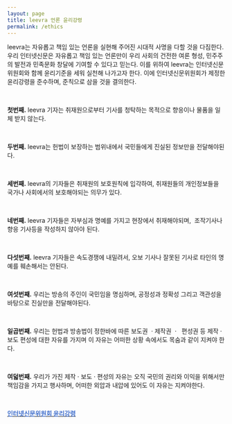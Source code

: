 ```yaml
---
layout: page
title: leevra 언론 윤리강령
permalink: /ethics
---
```




<p class="has-small-font-size">leevra는 자유롭고 책임 있는 언론을 실현해 주어진 시대적 사명을 다할 것을 다짐한다. 우리 인터넷신문은 자유롭고 책임 있는 언론만이 우리 사회의 건전한 여론 형성, 민주주의 발전과 민족문화 창달에 기여할 수 있다고 믿는다. 이를 위하여 leevra는 인터넷신문위원회와 함께 윤리기준을 세워 실천해 나가고자 한다. 이에 인터넷신문위원회가 제정한 윤리강령을 준수하며, 준칙으로 삼을 것을 결의한다.</p>
<p class="has-small-font-size">﻿</p>
<p><strong>첫번째.</strong>&nbsp;leevra 기자는 취재원으로부터 기사를 청탁하는 목적으로 향응이나 물품을 일체 받지 않는다.</p>
<p><br></p>
<p><strong>두번째.</strong> leevra는 헌법이 보장하는 범위내에서 국민들에게 진실된 정보만을 전달해야된다.&nbsp;</p>
<p><br></p>
<p><strong>세번째.</strong>&nbsp;leevra의 기자들은 취재원의 보호원칙에 입각하여, 취재원들의 개인정보들을 국가나 사회에서의 보호해야되는 의무가 있다.</p>
<p><br></p>
<p><strong>네번째.</strong>&nbsp;leevra 기자들은 자부심과 명예를 가지고 현장에서 취재해야되며, &nbsp;조작기사나 향응 기사등을 작성하지 않아야 된다.</p>
<p><br></p>
<p><strong>다섯번째.</strong> leevra 기자들은 속도경쟁에 내밀려서, 오보 기사나 잘못된 기사로 타인의 명예를 훼손해서는 안된다.</p>
<p><br></p>
<p><strong>여섯번째.</strong> 우리는 방송의 주인이 국민임을 명심하며, 공정성과 정확성 그리고 객관성을 바탕으로 진실만을 전달해야된다.</p>
<p><br></p>
<p><strong>일곱번째.</strong> 우리는 헌법과 방송법이 정한바에 따른 보도권&nbsp; · 제작권&nbsp; ·&nbsp; &nbsp;편성권 등 제작 · 보도 편성에 대한 자유를 가지며 이 자유는 어떠한 상황 속에서도 목숨과 같이 지켜야 한다.</p>
<p><br></p>
<p><strong>여덟번째.</strong> 우리가 가진 제작 · 보도 · 편성의 자유는 오직 국민의 권리와 이익을 위해서만 책임감을 가지고 행사하며, 어떠한 외압과 내압에 있어도 이 자유는 지켜야한다.</p>
<p><br></p>
<p><a href="https://www.inc.or.kr/blank-6" target="_blank"><strong><u><font color="#3f6ecc">인터넷신문위원회 윤리강령</font></u></strong></a></p>